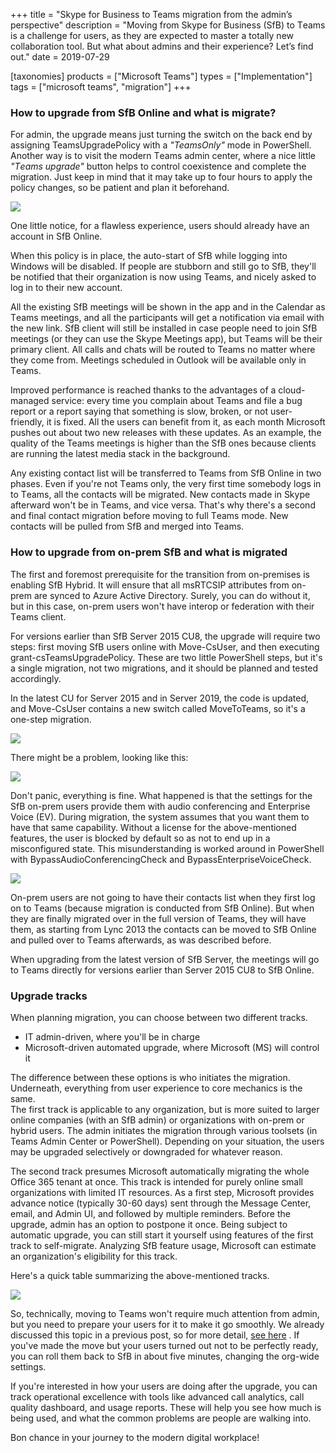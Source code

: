 +++
title = "Skype for Business to Teams migration from the admin’s perspective"
description = "Moving from Skype for Business (SfB) to Tеams is a challenge for users, as they are expected to master a totally new collaboration tool. But what about admins and their experience? Let’s find out."
date = 2019-07-29

[taxonomies]
products = ["Microsoft Teams"]
types = ["Implementation"]
tags = ["microsoft teams", "migration"]
+++

### How to upgrade from SfB Online and what is migrate?

For admin, the upgrade means just turning the switch on the back end by
assigning TeamsUpgradePolicy with a *"TeamsOnly"* mode in PowerShell.
Another way is to visit the modern Tеams admin center, where a nice little
*"Tеams upgrade"* button helps to control coexistence and complete the
migration. Just keep in mind that it may take up to four hours to apply
the policy changes, so be patient and plan it beforehand.

![](https://o365hq.com/images/480.png)

One little notice, for a flawless experience, users should already have an
account in SfB Online.

When this policy is in place, the auto-start of SfB while logging into
Windows will be disabled. If people are stubborn and still go to SfB,
they'll be notified that their organization is now using Teams, and
nicely asked to log in to their new account.

All the existing SfB meetings will be shown in the app and in the
Calendar as Tеams meetings, and all the participants will get a
notification via email with the new link. SfB client will still be
installed in case people need to join SfB meetings (or they can use
the Skype Meetings app), but Tеams will be their primary client. All calls
and chats will be routed to Teams no matter where they come from.
Meetings scheduled in Outlook will be available only in Tеams.

Improved performance is reached thanks to the advantages of a
cloud-managed service: every time you complain about Teams and file a
bug report or a report saying that something is slow, broken, or not
user-friendly, it is fixed. All the users can benefit from it, as each
month Microsoft pushes out about two new releases with these updates. As
an example, the quality of the Teams meetings is higher than the SfB
ones because clients are running the latest media stack in the
background.

Any existing contact list will be transferred to Teams from SfB Online
in two phases. Even if you're not Tеams only, the very first time
somebody logs in to Tеams, all the contacts will be migrated. New
contacts made in Skype afterward won't be in Tеams, and vice
versa. That's why there's a second and final contact migration before
moving to full Tеams mode. New contacts will be pulled from SfB and
merged into Teams.

### How to upgrade from on-prem SfB and what is migrated

The first and foremost prerequisite for the transition from on-premises
is enabling SfB Hybrid. It will ensure that all msRTCSIP attributes from
on-prem are synced to Azure Active Directory. Surely, you can do without
it, but in this case, on-prem users won't have interop or federation
with their Tеams client.

For versions earlier than SfB Server 2015 CU8, the upgrade will
require two steps: first moving SfB users online with Move-CsUser, and
then executing grant-csTeamsUpgradePolicy. These are two little
PowerShell steps, but it's a single migration, not two migrations, and
it should be planned and tested accordingly.

In the latest CU for Server 2015 and in Server 2019, the code is
updated, and Move-CsUser contains a new switch called MoveToTeams, so
it's a one-step migration.

![](https://o365hq.com/images/478.png)

There might be a problem, looking like this:

![](https://o365hq.com/images/482.png)

Don't panic, everything is fine. What happened is that the settings for
the SfB on-prem users provide them with audio conferencing and
Enterprise Voice (EV). During migration, the system assumes that you
want them to have that same capability. Without a license for the
above-mentioned features, the user is blocked by default so as not to end up
in a misconfigured state. This misunderstanding is worked around in
PowerShell with BypassAudioConferencingCheck and
BypassEnterpriseVoiceCheck.

![](https://o365hq.com/images/481.png)

On-prem users are not going to have their contacts list when they first
log on to Tеams (because migration is conducted from SfB Online). But
when they are finally migrated over in the full version of Teams, they
will have them, as starting from Lync 2013 the contacts can be moved to
SfB Online and pulled over to Tеams afterwards, as was described
before.

When upgrading from the latest version of SfB Server, the meetings will
go to Tеams directly for versions earlier than Server 2015 CU8 to SfB
Online.

### Upgrade tracks

When planning migration, you can choose between two different tracks.

-   IT admin-driven, where you'll be in charge
-   Microsoft-driven automated upgrade, where Microsoft (MS) will
    control it

The difference between these options is who initiates the migration.
Underneath, everything from user experience to core mechanics is the
same.\
The first track is applicable to any organization, but is more suited to
larger online companies (with an SfB admin) or organizations with
on-prem or hybrid users. The admin initiates the migration through
various toolsets (in Teams Admin Center or PowerShell). Depending on
your situation, the users may be upgraded selectively or downgraded for
whatever reason.

The second track presumes Microsoft automatically migrating the whole
Office 365 tenant at once. This track is intended for purely online small
organizations with limited IT resources. As a first step, Microsoft
provides advance notice (typically 30-60 days) sent through the Message
Center, email, and Admin UI, and followed by multiple reminders. Before
the upgrade, admin has an option to postpone it once. Being subject to
automatic upgrade, you can still start it yourself using features of the
first track to self-migrate. Analyzing SfB feature usage, Microsoft can
estimate an organization's eligibility for this track.

Here's a quick table summarizing the above-mentioned tracks.

![](https://o365hq.com/images/479.png)

So, technically, moving to Tеams won't require much attention from admin,
but you need to prepare your users for it to make it go smoothly. 
We already discussed this topic in a previous post, so for more detail, [see
here](https://o365hq.com/blog/what-are-the-options-to-upgrade-from-skype-for-business-online-to-teams)
. If you've made the move but your users turned out not to be perfectly
ready, you can roll them back to SfB in about five minutes, changing the
org-wide settings.

If you're interested in how your users are doing after the upgrade, you can
track operational excellence with tools like advanced call analytics,
call quality dashboard, and usage reports. These will help you see how
much is being used, and what the common problems are people are walking
into.

Bon chance in your journey to the modern digital workplace!
